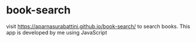 # book-search

visit https://aparnasurabattini.github.io/book-search/ to search books. This app is developed by me using JavaScript
